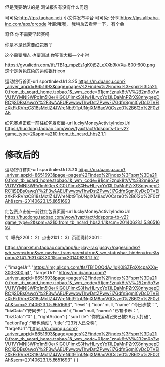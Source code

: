 




但是我要确认的是 测试报告有没有什么问题



可可兔:http://tps.taobao.net/ 小文件发布平台
可可兔:[分享]https://tps.alibaba-inc.com/app/qrcode
叶超:哦哦， 我稍后去看弄一下， 有个会




奇怪 你不需要早起赛吗


你是不是还需要红包赛？

这个需要埋点 也要测过 你等我大概一个小时 

https://gw.alicdn.com/tfs/TB1q_mpzEz1gK0jSZLeXXb9kVXa-600-600.png
这个是黄色底色的运动银行icon



运动银行首页-url sportIndexUrl 3.25
https://m.duanqu.com?_ariver_appid=8651693&page=pages%2Findex%2Findex%3Fspm%3Da21i0.from_tb_ncard_home.taobao.1&_wml_code=91jcmEznuk8tVV%2B2m9o7wVU1VYMNlSWPx1m5l0exKiG0U1imxS3HwHLryxYo13LDaMnPZrX98nhypepDRC1jSDBs0awqY%2F3wAAEUFwwowThwDstZPwwEi7GdfnSgmICyDcDTVEIzXkFkRVnzC818sMctlZ4JWreNbt9TpUNglXM8aoVQCsze0%2B612o%2F0zfAh


红包赛点击统一前往红包赛页面-url  luckyMoneyActivityIndexUrl
https://huodong.taobao.com/wow/tyact/act/ddsports-tb-v2?game_type=2&spm=a21i0.from_tb_ncard_hbs2.1.1


#  修改后的
运动银行首页-url sportIndexUrl 3.25
https://m.duanqu.com?_ariver_appid=8651693&page=pages%2Findex%2Findex%3Fspm%3Da21i0.from_tb_ncard_home.taobao.1&_wml_code=91jcmEznuk8tVV%2B2m9o7wVU1VYMNlSWPx1m5l0exKiG0U1imxS3HwHLryxYo13LDaMnPZrX98nhypepDRC1jSDBs0awqY%2F3wAAEUFwwowThwDstZPwwEi7GdfnSgmICyDcDTVEIzXkFkRVnzC818sMctlZ4JWreNbt9TpUNglXM8aoVQCsze0%2B612o%2F0zfAh&scm=20140623.1.5.8651693


红包赛点击统一前往红包赛页面-url  luckyMoneyActivityIndexUrl
https://huodong.taobao.com/wow/tyact/act/ddsports-tb-v2?game_type=2&spm=a21i0.from_tb_ncard_hbs2.1.1&scm=20140623.1.5.8651693

1）曝光2201：
2）点击2101：
3）页面跳转2001：



https://market.m.taobao.com/app/ju-play-rax/jusqyk/pages/index?wh_weex=true&wx_navbar_transparent=true&_wx_statusbar_hidden=true&spm=a2141.7631743.30.1&scm=20140623.1.1.52



{
    "imageUrl":"https://img.alicdn.com/tfs/TB1DOQdAy_1gK0jSZFqXXcpaXXa-300-300.gif",
    "targetUrl":"https://m.duanqu.com?_ariver_appid=8651693&page=pages%2Findex%2Findex%3Fspm%3Da21i0.from_tb_ncard_home.taobao.1&_wml_code=91jcmEznuk8tVV%2B2m9o7wVU1VYMNlSWPx1m5l0exKiG0U1imxS3HwHLryxYo13LDaMnPZrX98nhypepDRC1jSDBs0awqY%2F3wAAEUFwwowThwDstZPwwEi7GdfnSgmICyDcDTVEIzXkFkRVnzC818sMctlZ4JWreNbt9TpUNglXM8aoVQCsze0%2B612o%2F0zfAh&scm=20140623.1.5.8651693",
    "level":{
        "icon":null,
        "name":"今日步数：",
        "bizData":"待同步"
    },
    "account":{
        "icon":null,
        "name":"已有卡币：",
        "bizData":"0"
    },
    "rightAction":{
        "subTitle":"你的运动记录已被29万人打破",
        "actionTag":"我也动动",
        "title":"23万人已兑奖",
        "targetUrl":"https://m.duanqu.com?_ariver_appid=8651693&page=pages%2Findex%2Findex%3Fspm%3Da21i0.from_tb_ncard_home.taobao.1&_wml_code=91jcmEznuk8tVV%2B2m9o7wVU1VYMNlSWPx1m5l0exKiG0U1imxS3HwHLryxYo13LDaMnPZrX98nhypepDRC1jSDBs0awqY%2F3wAAEUFwwowThwDstZPwwEi7GdfnSgmICyDcDTVEIzXkFkRVnzC818sMctlZ4JWreNbt9TpUNglXM8aoVQCsze0%2B612o%2F0zfAh&scm=20140623.1.5.8651693"
    }
}